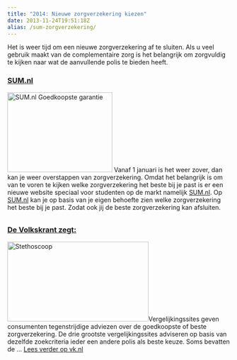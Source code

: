 ```yaml
---
title: "2014: Nieuwe zorgverzekering kiezen"
date: 2013-11-24T19:51:18Z
alias: /sum-zorgverzekering/
---
```

Het is weer tijd om een nieuwe zorgverzekering af te sluiten.
Als u veel gebruik maakt van de complementaire zorg is het belangrijk om zorgvuldig te kijken naar wat de aanvullende polis te bieden heeft.

<h3><a href="http://www.sum.nl/studenten-zorgverzekering/">SUM.nl</a></h3>

<a href="http://www.sum.nl/studenten-zorgverzekering/"><img class="alignleft  wp-image-542" alt="SUM.nl Goedkoopste garantie" src="https://res.cloudinary.com/piith/image/upload/2013/11/mama-zaken-237x180.gif" width="237" height="180" /></a>
Vanaf 1 januari is het weer zover, dan kan je weer overstappen van zorgverzekering. Omdat het belangrijk is om van te voren te kijken welke zorgverzekering het beste bij je past is er een nieuwe website speciaal voor studenten op de markt namelijk <a href="http://www.sum.nl/studenten-zorgverzekering/">SUM.nl</a>. Op <a href="http://www.sum.nl/studenten-zorgverzekering/">SUM.nl</a> kan je op basis van je eigen behoefte zien welke zorgverzekering het beste bij je past. Zodat ook jij de beste zorgverzekering kan afsluiten.

<h3 style="clear: both; margin-top: 2em;"><a href="http://www.volkskrant.nl/vk/nl/2680/Economie/article/detail/3545594/2013/11/16/Vergelijkingssites-geven-consument-tegenstrijdig-advies-over-zorgverzekering.dhtml?utm_source=dailynewsletter&amp;utm_medium=email&amp;utm_campaign=">De Volkskrant zegt:</a></h3>

<img class="alignleft size-medium wp-image-545" alt="Stethoscoop" src="https://res.cloudinary.com/piith/image/upload/2013/11/media_xl_1950169-319x180.jpg" width="319" height="180" />Vergelijkingssites geven consumenten tegenstrijdige adviezen over de goedkoopste of beste zorgverzekering. De drie grootste vergelijkingssites adviseren op basis van dezelfde zoekcriteria ieder een andere polis als beste keuze. Soms bevatten de ... <a href="http://www.volkskrant.nl/vk/nl/2680/Economie/article/detail/3545594/2013/11/16/Vergelijkingssites-geven-consument-tegenstrijdig-advies-over-zorgverzekering.dhtml?utm_source=dailynewsletter&amp;utm_medium=email&amp;utm_campaign=">Lees verder op vk.nl</a>
<br style="clear:both" />&nbsp;